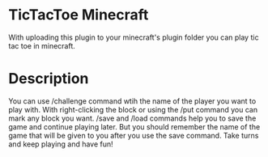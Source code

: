 # TicTacToe Minecraft
With uploading this plugin to your minecraft's plugin folder you can play tic tac toe in minecraft.

# Description
You can use /challenge command wtih the name of the player you want to play with. 
With right-clicking the block or using the /put command you can mark any block you want.
/save and /load commands help you to save the game and continue playing later. But you should remember the name 
of the game that will be given to you after you use the save command.
Take turns and keep playing and have fun!
